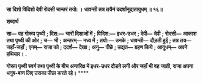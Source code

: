 **सा दिशो विदिशो देवी रोदसी चान्तरं तयो: ।** **धावन्ती तत्र तत्रैनं ददर्शानूद्यतायुधम् ॥ १६॥** 

**शब्दार्थ** 

**सा—** **वह गोरूप पृथ्वी** **; दिश:—** **चारों दिशाओं में** **; विदिश:—** **इधर-उधर** **; देवी—** **देवी** **; रोदसी—** **आकाश तथा पृथ्वी की ओर** **;** **च—** **भी** **; अन्तरम्—** **मध्य में** **; तयो:—** **उनके** **; धावन्ती—** **दौड़ती हुई** **; तत्र तत्र—** **जहाँ-जहाँ** **; एनम्—** **राजा को** **; ददर्श—** **देखा** **;** **अनु—** **पीछे** **; उद्यत—** **ग्रहण किये** **; आयुधम्—** **अपने हथियार।** **.** 

**गोरूप पृथ्वी स्वर्ग तथा पृथ्वी के बीच अन्तरिक्ष में इधर-उधर दौडऩे लगी और जहाँ भी वह** **जाती, राजा अपना धनुष-बाण लिए उसका पीछा करते रहे।** **** 